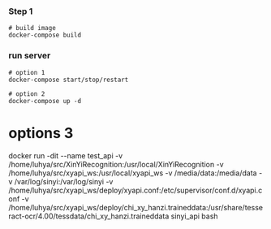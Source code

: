 ### Step 1
```
# build image 
docker-compose build
```
### run server
```
# option 1
docker-compose start/stop/restart

# option 2
docker-compose up -d
```

# options 3

docker run -dit --name test_api -v /home/luhya/src/XinYiRecognition:/usr/local/XinYiRecognition -v /home/luhya/src/xyapi_ws:/usr/local/xyapi_ws  -v /media/data:/media/data -v /var/log/sinyi:/var/log/sinyi -v /home/luhya/src/xyapi_ws/deploy/xyapi.conf:/etc/supervisor/conf.d/xyapi.conf -v /home/luhya/src/xyapi_ws/deploy/chi_xy_hanzi.traineddata:/usr/share/tesseract-ocr/4.00/tessdata/chi_xy_hanzi.traineddata sinyi_api bash
